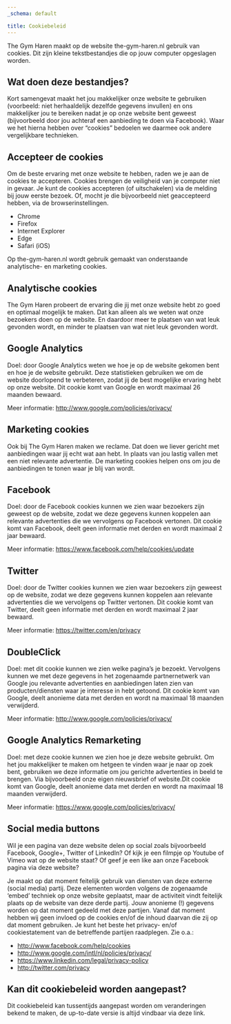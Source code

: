 ```yaml
---
_schema: default

title: Cookiebeleid
---
```


The Gym Haren maakt op de website the-gym-haren.nl gebruik van cookies. Dit zijn kleine tekstbestandjes die op jouw computer opgeslagen worden.

## Wat doen deze bestandjes?
Kort samengevat maakt het jou makkelijker onze website te gebruiken (voorbeeld: niet herhaaldelijk dezelfde gegevens invullen) en ons makkelijker jou te bereiken nadat je op onze website bent geweest (bijvoorbeeld door jou achteraf een aanbieding te doen via Facebook). Waar we het hierna hebben over “cookies” bedoelen we daarmee ook andere vergelijkbare technieken.

## Accepteer de cookies
Om de beste ervaring met onze website te hebben, raden we je aan de cookies te accepteren. Cookies brengen de veiligheid van je computer niet in gevaar. Je kunt de cookies accepteren (of uitschakelen) via de melding bij jouw eerste bezoek. Of, mocht je die bijvoorbeeld niet geaccepteerd hebben, via de browserinstellingen.

- Chrome
- Firefox
- Internet Explorer
- Edge
- Safari (iOS)

Op the-gym-haren.nl wordt gebruik gemaakt van onderstaande analytische- en marketing cookies.

## Analytische cookies
The Gym Haren probeert de ervaring die jij met onze website hebt zo goed en optimaal mogelijk te maken. Dat kan alleen als we weten wat onze bezoekers doen op de website. En daardoor meer te plaatsen van wat leuk gevonden wordt, en minder te plaatsen van wat niet leuk gevonden wordt.

## Google Analytics
Doel: door Google Analytics weten we hoe je op de website gekomen bent en hoe je de website gebruikt. Deze statistieken gebruiken we om de website doorlopend te verbeteren, zodat jij de best mogelijke ervaring hebt op onze website. Dit cookie komt van Google en wordt maximaal 26 maanden bewaard.

Meer informatie: http://www.google.com/policies/privacy/

## Marketing cookies
Ook bij The Gym Haren maken we reclame. Dat doen we liever gericht met aanbiedingen waar jij echt wat aan hebt. In plaats van jou lastig vallen met een niet relevante advertentie. De marketing cookies helpen ons om jou de aanbiedingen te tonen waar je blij van wordt.

## Facebook
Doel: door de Facebook cookies kunnen we zien waar bezoekers zijn geweest op de website, zodat we deze gegevens kunnen koppelen aan relevante advertenties die we vervolgens op Facebook vertonen. Dit cookie komt van Facebook, deelt geen informatie met derden en wordt maximaal 2 jaar bewaard.

Meer informatie: https://www.facebook.com/help/cookies/update

## Twitter
Doel: door de Twitter cookies kunnen we zien waar bezoekers zijn geweest op de website, zodat we deze gegevens kunnen koppelen aan relevante advertenties die we vervolgens op Twitter vertonen. Dit cookie komt van Twitter, deelt geen informatie met derden en wordt maximaal 2 jaar bewaard.

Meer informatie: https://twitter.com/en/privacy

## DoubleClick
Doel: met dit cookie kunnen we zien welke pagina’s je bezoekt. Vervolgens kunnen we met deze gegevens in het zogenaamde partnernetwerk van Google jou relevante advertenties en aanbiedingen laten zien van producten/diensten waar je interesse in hebt getoond. Dit cookie komt van Google, deelt anonieme data met derden en wordt na maximaal 18 maanden verwijderd.

Meer informatie: http://www.google.com/policies/privacy/

## Google Analytics Remarketing
Doel: met deze cookie kunnen we zien hoe je deze website gebruikt. Om het jou makkelijker te maken om hetgeen te vinden waar je naar op zoek bent, gebruiken we deze informatie om jou gerichte advertenties in beeld te brengen. Via bijvoorbeeld onze eigen nieuwsbrief of website.Dit cookie komt van Google, deelt anonieme data met derden en wordt na maximaal 18 maanden verwijderd.

Meer informatie: https://www.google.com/policies/privacy/

## Social media buttons
Wil je een pagina van deze website delen op social zoals bijvoorbeeld Facebook, Google+, Twitter of LinkedIn? Of kijk je een filmpje op Youtube of Vimeo wat op de website staat? Of geef je een like aan onze Facebook pagina via deze website?

Je maakt op dat moment feitelijk gebruik van diensten van deze externe (social media) partij. Deze elementen worden volgens de zogenaamde ‘embed’ techniek op onze website geplaatst, maar de activiteit vindt feitelijk plaats op de website van deze derde partij. Jouw anonieme (!) gegevens worden op dat moment gedeeld met deze partijen. Vanaf dat moment hebben wij geen invloed op de cookies en/of de inhoud daarvan die zij op dat moment gebruiken. Je kunt het beste het privacy- en/of cookiestatement van de betreffende partijen raadplegen. Zie o.a.:

- http://www.facebook.com/help/cookies
- http://www.google.com/intl/nl/policies/privacy/
- https://www.linkedin.com/legal/privacy-policy
- http://twitter.com/privacy

## Kan dit cookiebeleid worden aangepast?
Dit cookiebeleid kan tussentijds aangepast worden om veranderingen bekend te maken, de up-to-date versie is altijd vindbaar via deze link.
